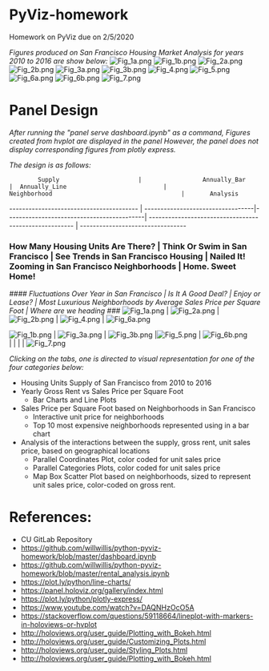 # PyViz-homework
Homework on PyViz due on 2/5/2020

_*Figures produced on San Francisco Housing Market Analysis for years 2010 to 2016 are show below:*_
![Fig_1a.png](Answers/Images/Fig_1a.png)
![Fig_1b.png](Answers/Images/Fig_1b.png)
![Fig_2a.png](Answers/Images/Fig_2a.png)
![Fig_2b.png](Answers/Images/Fig_2b.png)
![Fig_3a.png](Answers/Images/Fig_3a.png)
![Fig_3b.png](Answers/Images/Fig_3b.png)
![Fig_4.png](Answers/Images/Fig_4.png)
![Fig_5.png](Answers/Images/Fig_5.png)
![Fig_6a.png](Answers/Images/Fig_6a.png)
![Fig_6b.png](Answers/Images/Fig_6b.png)
![Fig_7.png](Answers/Images/Fig_7.png)


# Panel Design

_After running the "panel serve dashboard.ipynb" as a command,_
_Figures created from hvplot are displayed in the panel_
_However, the panel does not display corresponding figures from plotly express._

_*The design is as follows:*_

            Supply                      |                 Annually_Bar       |  Annually_Line                           |                Neighborhood                                    |       Analysis         
---------------------------------------- | ----------------------------------|-------------------------------------------| ------------------------------------------------------ | ---------------------------------
### How Many Housing Units Are There?       | Think Or Swim in San Francisco | See Trends in San Francisco Housing   | Nailed It! Zooming in San Francisco Neighborhoods            |  Home. Sweet Home!
_#### Fluctuations Over Year in San Francisco |    Is It A Good Deal?         |         Enjoy or Lease?             |  Most Luxurious Neighborhoods by Average Sales Price per Square Foot    |   Where are we heading ###_
![Fig_1a.png](Answers/Images/Fig_1a.png)                 | ![Fig_2a.png](Answers/Images/Fig_2a.png) | ![Fig_2b.png](Answers/Images/Fig_2b.png)  |                ![Fig_4.png](Images/Fig_4.png)          |    ![Fig_6a.png](Answers/Images/Fig_6a.png)   

![Fig_1b.png](Answers/Images/Fig_1b.png)        | ![Fig_3a.png](Answers/Images/Fig_3a.png) | ![Fig_3b.png](Answers/Images/Fig_3b.png)  |![Fig_5.png](Answers/Images/Fig_5.png)                            |  ![Fig_6b.png](Answers/Images/Fig_6b.png)  
                                                         |                                     |                                         |                                                                                 | ![Fig_7.png](Answers/Images/Fig_7.png)


_*Clicking on the tabs, one is directed to visual representation for one of the four categories below:*_
* Housing Units Supply of San Francisco from 2010 to 2016
* Yearly Gross Rent vs Sales Price per Square Foot 
    * Bar Charts and Line Plots
* Sales Price per Square Foot based on Neighborhoods in San Francisco
    * Interactive unit price for neighborhoods
    * Top 10 most expensive neighborhoods represented using in a bar chart
* Analysis of the interactions between the supply, gross rent, unit sales price, based on geographical locations
    * Parallel Coordinates Plot, color coded for unit sales price
    * Parallel Categories Plots, color coded for unit sales price
    * Map Box Scatter Plot based on neighborhoods, sized to represent unit sales price, color-coded on gross rent.



# References:
* CU GitLab Repository
* https://github.com/willwillis/python-pyviz-homework/blob/master/dashboard.ipynb
* https://github.com/willwillis/python-pyviz-homework/blob/master/rental_analysis.ipynb
* https://plot.ly/python/line-charts/
* https://panel.holoviz.org/gallery/index.html
* https://plot.ly/python/plotly-express/
* https://www.youtube.com/watch?v=DAQNHzOcO5A
* https://stackoverflow.com/questions/59118664/lineplot-with-markers-in-holoviews-or-hvplot
* http://holoviews.org/user_guide/Plotting_with_Bokeh.html
* http://holoviews.org/user_guide/Customizing_Plots.html
* http://holoviews.org/user_guide/Styling_Plots.html
* http://holoviews.org/user_guide/Plotting_with_Bokeh.html